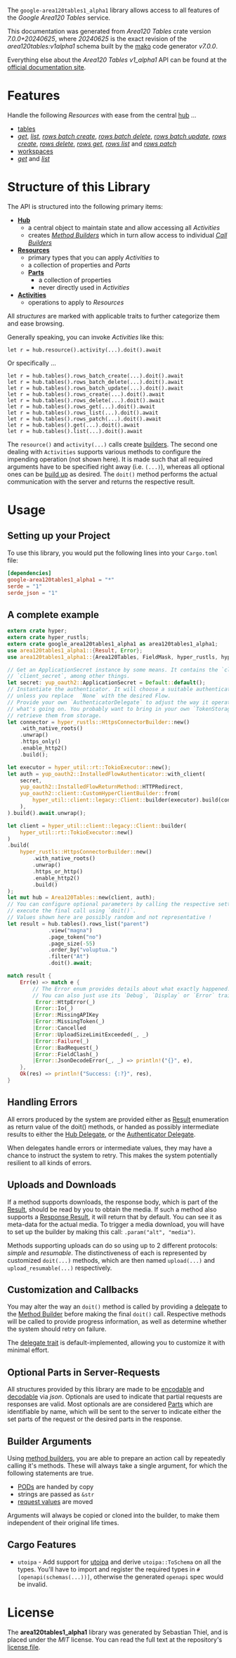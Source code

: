 <!---
DO NOT EDIT !
This file was generated automatically from 'src/generator/templates/api/README.md.mako'
DO NOT EDIT !
-->
The `google-area120tables1_alpha1` library allows access to all features of the *Google Area120 Tables* service.

This documentation was generated from *Area120 Tables* crate version *7.0.0+20240625*, where *20240625* is the exact revision of the *area120tables:v1alpha1* schema built by the [mako](http://www.makotemplates.org/) code generator *v7.0.0*.

Everything else about the *Area120 Tables* *v1_alpha1* API can be found at the
[official documentation site](https://support.google.com/area120-tables/answer/10011390).
# Features

Handle the following *Resources* with ease from the central [hub](https://docs.rs/google-area120tables1_alpha1/7.0.0+20240625/google_area120tables1_alpha1/Area120Tables) ...

* [tables](https://docs.rs/google-area120tables1_alpha1/7.0.0+20240625/google_area120tables1_alpha1/api::Table)
 * [*get*](https://docs.rs/google-area120tables1_alpha1/7.0.0+20240625/google_area120tables1_alpha1/api::TableGetCall), [*list*](https://docs.rs/google-area120tables1_alpha1/7.0.0+20240625/google_area120tables1_alpha1/api::TableListCall), [*rows batch create*](https://docs.rs/google-area120tables1_alpha1/7.0.0+20240625/google_area120tables1_alpha1/api::TableRowBatchCreateCall), [*rows batch delete*](https://docs.rs/google-area120tables1_alpha1/7.0.0+20240625/google_area120tables1_alpha1/api::TableRowBatchDeleteCall), [*rows batch update*](https://docs.rs/google-area120tables1_alpha1/7.0.0+20240625/google_area120tables1_alpha1/api::TableRowBatchUpdateCall), [*rows create*](https://docs.rs/google-area120tables1_alpha1/7.0.0+20240625/google_area120tables1_alpha1/api::TableRowCreateCall), [*rows delete*](https://docs.rs/google-area120tables1_alpha1/7.0.0+20240625/google_area120tables1_alpha1/api::TableRowDeleteCall), [*rows get*](https://docs.rs/google-area120tables1_alpha1/7.0.0+20240625/google_area120tables1_alpha1/api::TableRowGetCall), [*rows list*](https://docs.rs/google-area120tables1_alpha1/7.0.0+20240625/google_area120tables1_alpha1/api::TableRowListCall) and [*rows patch*](https://docs.rs/google-area120tables1_alpha1/7.0.0+20240625/google_area120tables1_alpha1/api::TableRowPatchCall)
* [workspaces](https://docs.rs/google-area120tables1_alpha1/7.0.0+20240625/google_area120tables1_alpha1/api::Workspace)
 * [*get*](https://docs.rs/google-area120tables1_alpha1/7.0.0+20240625/google_area120tables1_alpha1/api::WorkspaceGetCall) and [*list*](https://docs.rs/google-area120tables1_alpha1/7.0.0+20240625/google_area120tables1_alpha1/api::WorkspaceListCall)




# Structure of this Library

The API is structured into the following primary items:

* **[Hub](https://docs.rs/google-area120tables1_alpha1/7.0.0+20240625/google_area120tables1_alpha1/Area120Tables)**
    * a central object to maintain state and allow accessing all *Activities*
    * creates [*Method Builders*](https://docs.rs/google-area120tables1_alpha1/7.0.0+20240625/google_area120tables1_alpha1/common::MethodsBuilder) which in turn
      allow access to individual [*Call Builders*](https://docs.rs/google-area120tables1_alpha1/7.0.0+20240625/google_area120tables1_alpha1/common::CallBuilder)
* **[Resources](https://docs.rs/google-area120tables1_alpha1/7.0.0+20240625/google_area120tables1_alpha1/common::Resource)**
    * primary types that you can apply *Activities* to
    * a collection of properties and *Parts*
    * **[Parts](https://docs.rs/google-area120tables1_alpha1/7.0.0+20240625/google_area120tables1_alpha1/common::Part)**
        * a collection of properties
        * never directly used in *Activities*
* **[Activities](https://docs.rs/google-area120tables1_alpha1/7.0.0+20240625/google_area120tables1_alpha1/common::CallBuilder)**
    * operations to apply to *Resources*

All *structures* are marked with applicable traits to further categorize them and ease browsing.

Generally speaking, you can invoke *Activities* like this:

```Rust,ignore
let r = hub.resource().activity(...).doit().await
```

Or specifically ...

```ignore
let r = hub.tables().rows_batch_create(...).doit().await
let r = hub.tables().rows_batch_delete(...).doit().await
let r = hub.tables().rows_batch_update(...).doit().await
let r = hub.tables().rows_create(...).doit().await
let r = hub.tables().rows_delete(...).doit().await
let r = hub.tables().rows_get(...).doit().await
let r = hub.tables().rows_list(...).doit().await
let r = hub.tables().rows_patch(...).doit().await
let r = hub.tables().get(...).doit().await
let r = hub.tables().list(...).doit().await
```

The `resource()` and `activity(...)` calls create [builders][builder-pattern]. The second one dealing with `Activities`
supports various methods to configure the impending operation (not shown here). It is made such that all required arguments have to be
specified right away (i.e. `(...)`), whereas all optional ones can be [build up][builder-pattern] as desired.
The `doit()` method performs the actual communication with the server and returns the respective result.

# Usage

## Setting up your Project

To use this library, you would put the following lines into your `Cargo.toml` file:

```toml
[dependencies]
google-area120tables1_alpha1 = "*"
serde = "1"
serde_json = "1"
```

## A complete example

```Rust
extern crate hyper;
extern crate hyper_rustls;
extern crate google_area120tables1_alpha1 as area120tables1_alpha1;
use area120tables1_alpha1::{Result, Error};
use area120tables1_alpha1::{Area120Tables, FieldMask, hyper_rustls, hyper_util, yup_oauth2};

// Get an ApplicationSecret instance by some means. It contains the `client_id` and
// `client_secret`, among other things.
let secret: yup_oauth2::ApplicationSecret = Default::default();
// Instantiate the authenticator. It will choose a suitable authentication flow for you,
// unless you replace  `None` with the desired Flow.
// Provide your own `AuthenticatorDelegate` to adjust the way it operates and get feedback about
// what's going on. You probably want to bring in your own `TokenStorage` to persist tokens and
// retrieve them from storage.
let connector = hyper_rustls::HttpsConnectorBuilder::new()
    .with_native_roots()
    .unwrap()
    .https_only()
    .enable_http2()
    .build();

let executor = hyper_util::rt::TokioExecutor::new();
let auth = yup_oauth2::InstalledFlowAuthenticator::with_client(
    secret,
    yup_oauth2::InstalledFlowReturnMethod::HTTPRedirect,
    yup_oauth2::client::CustomHyperClientBuilder::from(
        hyper_util::client::legacy::Client::builder(executor).build(connector),
    ),
).build().await.unwrap();

let client = hyper_util::client::legacy::Client::builder(
    hyper_util::rt::TokioExecutor::new()
)
.build(
    hyper_rustls::HttpsConnectorBuilder::new()
        .with_native_roots()
        .unwrap()
        .https_or_http()
        .enable_http2()
        .build()
);
let mut hub = Area120Tables::new(client, auth);
// You can configure optional parameters by calling the respective setters at will, and
// execute the final call using `doit()`.
// Values shown here are possibly random and not representative !
let result = hub.tables().rows_list("parent")
             .view("magna")
             .page_token("no")
             .page_size(-55)
             .order_by("voluptua.")
             .filter("At")
             .doit().await;

match result {
    Err(e) => match e {
        // The Error enum provides details about what exactly happened.
        // You can also just use its `Debug`, `Display` or `Error` traits
         Error::HttpError(_)
        |Error::Io(_)
        |Error::MissingAPIKey
        |Error::MissingToken(_)
        |Error::Cancelled
        |Error::UploadSizeLimitExceeded(_, _)
        |Error::Failure(_)
        |Error::BadRequest(_)
        |Error::FieldClash(_)
        |Error::JsonDecodeError(_, _) => println!("{}", e),
    },
    Ok(res) => println!("Success: {:?}", res),
}

```
## Handling Errors

All errors produced by the system are provided either as [Result](https://docs.rs/google-area120tables1_alpha1/7.0.0+20240625/google_area120tables1_alpha1/common::Result) enumeration as return value of
the doit() methods, or handed as possibly intermediate results to either the
[Hub Delegate](https://docs.rs/google-area120tables1_alpha1/7.0.0+20240625/google_area120tables1_alpha1/common::Delegate), or the [Authenticator Delegate](https://docs.rs/yup-oauth2/*/yup_oauth2/trait.AuthenticatorDelegate.html).

When delegates handle errors or intermediate values, they may have a chance to instruct the system to retry. This
makes the system potentially resilient to all kinds of errors.

## Uploads and Downloads
If a method supports downloads, the response body, which is part of the [Result](https://docs.rs/google-area120tables1_alpha1/7.0.0+20240625/google_area120tables1_alpha1/common::Result), should be
read by you to obtain the media.
If such a method also supports a [Response Result](https://docs.rs/google-area120tables1_alpha1/7.0.0+20240625/google_area120tables1_alpha1/common::ResponseResult), it will return that by default.
You can see it as meta-data for the actual media. To trigger a media download, you will have to set up the builder by making
this call: `.param("alt", "media")`.

Methods supporting uploads can do so using up to 2 different protocols:
*simple* and *resumable*. The distinctiveness of each is represented by customized
`doit(...)` methods, which are then named `upload(...)` and `upload_resumable(...)` respectively.

## Customization and Callbacks

You may alter the way an `doit()` method is called by providing a [delegate](https://docs.rs/google-area120tables1_alpha1/7.0.0+20240625/google_area120tables1_alpha1/common::Delegate) to the
[Method Builder](https://docs.rs/google-area120tables1_alpha1/7.0.0+20240625/google_area120tables1_alpha1/common::CallBuilder) before making the final `doit()` call.
Respective methods will be called to provide progress information, as well as determine whether the system should
retry on failure.

The [delegate trait](https://docs.rs/google-area120tables1_alpha1/7.0.0+20240625/google_area120tables1_alpha1/common::Delegate) is default-implemented, allowing you to customize it with minimal effort.

## Optional Parts in Server-Requests

All structures provided by this library are made to be [encodable](https://docs.rs/google-area120tables1_alpha1/7.0.0+20240625/google_area120tables1_alpha1/common::RequestValue) and
[decodable](https://docs.rs/google-area120tables1_alpha1/7.0.0+20240625/google_area120tables1_alpha1/common::ResponseResult) via *json*. Optionals are used to indicate that partial requests are responses
are valid.
Most optionals are are considered [Parts](https://docs.rs/google-area120tables1_alpha1/7.0.0+20240625/google_area120tables1_alpha1/common::Part) which are identifiable by name, which will be sent to
the server to indicate either the set parts of the request or the desired parts in the response.

## Builder Arguments

Using [method builders](https://docs.rs/google-area120tables1_alpha1/7.0.0+20240625/google_area120tables1_alpha1/common::CallBuilder), you are able to prepare an action call by repeatedly calling it's methods.
These will always take a single argument, for which the following statements are true.

* [PODs][wiki-pod] are handed by copy
* strings are passed as `&str`
* [request values](https://docs.rs/google-area120tables1_alpha1/7.0.0+20240625/google_area120tables1_alpha1/common::RequestValue) are moved

Arguments will always be copied or cloned into the builder, to make them independent of their original life times.

[wiki-pod]: http://en.wikipedia.org/wiki/Plain_old_data_structure
[builder-pattern]: http://en.wikipedia.org/wiki/Builder_pattern
[google-go-api]: https://github.com/google/google-api-go-client

## Cargo Features

* `utoipa` - Add support for [utoipa](https://crates.io/crates/utoipa) and derive `utoipa::ToSchema` on all
the types. You'll have to import and register the required types in `#[openapi(schemas(...))]`, otherwise the
generated `openapi` spec would be invalid.


# License
The **area120tables1_alpha1** library was generated by Sebastian Thiel, and is placed
under the *MIT* license.
You can read the full text at the repository's [license file][repo-license].

[repo-license]: https://github.com/Byron/google-apis-rsblob/main/LICENSE.md


